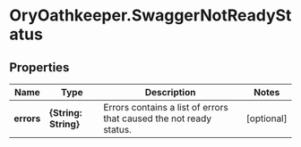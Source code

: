 # OryOathkeeper.SwaggerNotReadyStatus

## Properties

| Name       | Type                 | Description                                                        | Notes      |
| ---------- | -------------------- | ------------------------------------------------------------------ | ---------- |
| **errors** | **{String: String}** | Errors contains a list of errors that caused the not ready status. | [optional] |

